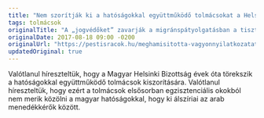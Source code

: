 ```yaml
---
title: "Nem szorítják ki a hatóságokkal együttműködő tolmácsokat a Helsinki Bizottságból"
tags: tolmácsok
originalTitle: "A „jogvédőket” zavarják a migránspátyolgatásban a tisztességes tolmácsok, ezért kiszorítanák őket"
originalDate: 2017-08-18 09:00 -0200
originalUrl: "https://pestisracok.hu/meghamisitotta-vagyonnyilatkozatat-juhasz-peter-szovivoje-kitettek-szuret-bizottsagbol/"
updatedOriginal: true
---
```


Valótlanul híreszteltük, hogy a Magyar Helsinki Bizottság évek óta törekszik a hatóságokkal együttműködő tolmácsok kiszorítására. Valótlanul híreszteltük, hogy ezért a tolmácsok elsősorban egzisztenciális okokból nem merik közölni a magyar hatóságokkal, hogy ki álszíriai az arab menedékkérők között.